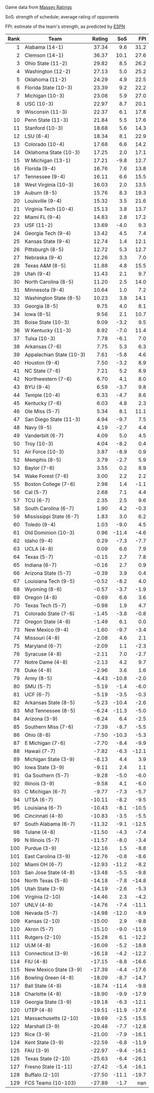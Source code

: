 Game data from [Massey Ratings](https://www.masseyratings.com/data.php)

SoS: strength of schedule; average rating of opponents

FPI: estimate of the team's strength, as predicted by
[ESPN](http://www.espn.com/college-football/statistics/teamratings)

Rank |           Team            | Rating |  SoS  |  FPI  
----:| ------------------------- | ------:| -----:| -----:
   1 | Alabama (14-1)            |  37.34 |   9.6 |  31.2
   2 | Clemson (14-1)            |  36.37 |  10.1 |  27.6
   3 | Ohio State (11-2)         |  29.82 |   8.5 |  26.2
   4 | Washington (12-2)         |  27.13 |   5.0 |  25.2
   5 | Oklahoma (11-2)           |  24.29 |   4.9 |  22.5
   6 | Florida State (10-3)      |  23.39 |   9.2 |  22.2
   7 | Michigan (10-3)           |  23.08 |   5.9 |  27.0
   8 | USC (10-3)                |  22.97 |   8.7 |  20.1
   9 | Wisconsin (11-3)          |  22.37 |   6.1 |  17.8
  10 | Penn State (11-3)         |  21.84 |   5.5 |  17.6
  11 | Stanford (10-3)           |  18.68 |   5.6 |  14.3
  12 | LSU (8-4)                 |  18.34 |   8.1 |  22.9
  13 | Colorado (10-4)           |  17.68 |   6.6 |  14.2
  14 | Oklahoma State (10-3)     |  17.25 |   2.0 |  17.1
  15 | W Michigan (13-1)         |  17.21 |  -9.8 |  12.7
  16 | Florida (9-4)             |  16.76 |   7.6 |  13.8
  17 | Tennessee (9-4)           |  16.11 |   6.6 |  15.5
  18 | West Virginia (10-3)      |  16.03 |   2.0 |  13.5
  19 | Auburn (8-5)              |  15.76 |   8.3 |  19.3
  20 | Louisville (9-4)          |  15.32 |   3.5 |  21.6
  21 | Virginia Tech (10-4)      |  15.13 |   3.8 |  13.7
  22 | Miami FL (9-4)            |  14.83 |   2.8 |  17.2
  23 | USF (11-2)                |  13.69 |  -4.0 |   9.3
  24 | Georgia Tech (9-4)        |  13.42 |   4.5 |   7.4
  25 | Kansas State (9-4)        |  12.74 |   1.4 |  12.1
  26 | Pittsburgh (8-5)          |  12.72 |   5.3 |  12.7
  27 | Nebraska (9-4)            |  12.26 |   3.3 |   7.0
  28 | Texas A&M (8-5)           |  11.88 |   4.8 |  15.5
  29 | Utah (9-4)                |  11.43 |   2.1 |   9.7
  30 | North Carolina (8-5)      |  11.20 |   2.5 |  14.0
  31 | Minnesota (9-4)           |  10.64 |   1.0 |   7.2
  32 | Washington State (8-5)    |  10.23 |   3.8 |  14.1
  33 | Georgia (8-5)             |   9.75 |   4.0 |   8.1
  34 | Iowa (8-5)                |   9.56 |   2.1 |  10.7
  35 | Boise State (10-3)        |   9.09 |  -3.2 |   9.5
  36 | W Kentucky (11-3)         |   8.92 |  -7.0 |  11.4
  37 | Tulsa (10-3)              |   7.78 |  -6.1 |   7.0
  38 | Arkansas (7-6)            |   7.75 |   5.3 |   6.3
  39 | Appalachian State (10-3)  |   7.61 |  -5.8 |   4.6
  40 | Houston (9-4)             |   7.50 |  -3.2 |   8.9
  41 | NC State (7-6)            |   7.21 |   5.2 |   8.9
  42 | Northwestern (7-6)        |   6.70 |   4.1 |   8.0
  43 | BYU (9-4)                 |   6.59 |  -3.7 |   9.8
  44 | Temple (10-4)             |   6.33 |  -4.7 |   8.6
  45 | Kentucky (7-6)            |   6.03 |   4.8 |   2.3
  46 | Ole Miss (5-7)            |   5.34 |   8.1 |  11.1
  47 | San Diego State (11-3)    |   4.94 |  -9.7 |   7.5
  48 | Navy (9-5)                |   4.19 |  -2.7 |   4.4
  49 | Vanderbilt (6-7)          |   4.09 |   5.0 |   4.5
  50 | Troy (10-3)               |   4.04 |  -8.2 |   0.4
  51 | Air Force (10-3)          |   3.87 |  -8.9 |   0.9
  52 | Memphis (8-5)             |   3.79 |  -2.7 |   5.9
  53 | Baylor (7-6)              |   3.55 |   0.2 |   8.9
  54 | Wake Forest (7-6)         |   3.00 |   2.2 |   2.2
  55 | Boston College (7-6)      |   2.98 |   1.4 |  -1.1
  56 | Cal (5-7)                 |   2.68 |   7.1 |   4.4
  57 | TCU (6-7)                 |   2.35 |   2.5 |   9.6
  58 | South Carolina (6-7)      |   1.90 |   4.2 |  -0.3
  59 | Mississippi State (6-7)   |   1.83 |   3.0 |   6.2
  60 | Toledo (9-4)              |   1.03 |  -9.0 |   4.5
  61 | Old Dominion (10-3)       |   0.96 | -11.4 |  -4.6
  62 | Idaho (9-4)               |   0.29 |  -7.3 |  -7.7
  63 | UCLA (4-8)                |   0.09 |   6.6 |   7.9
  64 | Texas (5-7)               |  -0.15 |   2.7 |   7.8
  65 | Indiana (6-7)             |  -0.16 |   2.7 |   0.9
  66 | Arizona State (5-7)       |  -0.39 |   3.9 |   0.4
  67 | Louisiana Tech (9-5)      |  -0.52 |  -8.2 |   4.0
  68 | Wyoming (8-6)             |  -0.57 |  -3.7 |  -1.9
  69 | Oregon (4-8)              |  -0.69 |   6.6 |   3.6
  70 | Texas Tech (5-7)          |  -0.98 |   1.9 |   4.7
  71 | Colorado State (7-6)      |  -1.45 |  -3.8 |  -0.8
  72 | Oregon State (4-8)        |  -1.49 |   6.1 |   0.0
  73 | New Mexico (9-4)          |  -1.60 |  -9.7 |  -3.4
  74 | Missouri (4-8)            |  -2.08 |   4.6 |   2.1
  75 | Maryland (6-7)            |  -2.09 |   1.1 |  -2.3
  76 | Syracuse (4-8)            |  -2.11 |   7.0 |  -2.7
  77 | Notre Dame (4-8)          |  -2.13 |   4.2 |   9.7
  78 | Duke (4-8)                |  -2.96 |   3.6 |   1.6
  79 | Army (8-5)                |  -4.43 | -10.8 |  -2.0
  80 | SMU (5-7)                 |  -5.19 |  -1.4 |  -6.0
  81 | UCF (6-7)                 |  -5.19 |  -3.5 |  -0.3
  82 | Arkansas State (8-5)      |  -5.23 | -10.4 |  -2.6
  83 | Mid Tennessee (8-5)       |  -6.24 | -11.3 |  -5.0
  84 | Arizona (3-9)             |  -6.24 |   6.4 |  -2.5
  85 | Southern Miss (7-6)       |  -7.39 |  -8.7 |  -5.5
  86 | Ohio (8-6)                |  -7.50 | -10.3 |  -5.3
  87 | E Michigan (7-6)          |  -7.70 |  -8.4 |  -9.9
  88 | Hawaii (7-7)              |  -7.82 |  -6.3 | -12.1
  89 | Michigan State (3-9)      |  -8.13 |   4.4 |   3.9
  90 | Iowa State (3-9)          |  -9.11 |   2.4 |   1.1
  91 | Ga Southern (5-7)         |  -9.28 |  -5.0 |  -6.0
  92 | Illinois (3-9)            |  -9.58 |   4.1 |  -6.0
  93 | C Michigan (6-7)          |  -9.77 |  -7.3 |  -5.7
  94 | UTSA (6-7)                | -10.11 |  -8.2 |  -9.5
  95 | Louisiana (6-7)           | -10.43 |  -8.1 | -10.5
  96 | Cincinnati (4-8)          | -10.83 |  -3.5 |  -5.5
  97 | South Alabama (6-7)       | -11.32 |  -9.1 | -12.5
  98 | Tulane (4-8)              | -11.50 |  -4.3 |  -7.4
  99 | N Illinois (5-7)          | -11.57 |  -8.0 |  -3.4
 100 | Purdue (3-9)              | -12.16 |   1.5 |  -8.8
 101 | East Carolina (3-9)       | -12.76 |  -0.8 |  -8.6
 102 | Miami OH (6-7)            | -12.93 | -11.2 |  -8.2
 103 | San Jose State (4-8)      | -13.48 |  -5.5 |  -9.8
 104 | North Texas (5-8)         | -14.18 |  -7.8 | -14.8
 105 | Utah State (3-9)          | -14.19 |  -2.6 |  -5.3
 106 | Virginia (2-10)           | -14.46 |   2.3 |  -4.2
 107 | UNLV (4-8)                | -14.76 |  -7.4 | -11.1
 108 | Nevada (5-7)              | -14.98 | -12.0 |  -8.9
 109 | Kansas (2-10)             | -15.00 |   2.9 |  -9.8
 110 | Akron (5-7)               | -15.10 |  -9.0 | -11.9
 111 | Rutgers (2-10)            | -15.28 |   6.1 | -12.2
 112 | ULM (4-8)                 | -16.09 |  -5.2 | -18.8
 113 | Connecticut (3-9)         | -16.18 |  -4.2 | -12.2
 114 | FIU (4-8)                 | -17.15 |  -8.8 | -16.6
 115 | New Mexico State (3-9)    | -17.39 |  -4.4 | -17.6
 116 | Bowling Green (4-8)       | -18.09 |  -8.7 | -14.7
 117 | Ball State (4-8)          | -18.74 | -11.4 |  -9.8
 118 | Charlotte (4-8)           | -18.90 |  -9.9 | -17.9
 119 | Georgia State (3-9)       | -19.18 |  -6.3 | -12.1
 120 | UTEP (4-8)                | -19.51 | -11.9 | -17.6
 121 | Massachusetts (2-10)      | -19.69 |  -2.5 | -15.5
 122 | Marshall (3-9)            | -20.48 |  -7.7 | -12.8
 123 | Rice (3-9)                | -21.00 |  -7.9 | -16.1
 124 | Kent State (3-9)          | -22.59 |  -6.8 | -11.9
 125 | FAU (3-9)                 | -22.97 |  -9.4 | -16.1
 126 | Texas State (2-10)        | -25.63 |  -6.4 | -26.1
 127 | Fresno State (1-11)       | -27.42 |  -5.4 | -16.1
 128 | Buffalo (2-10)            | -27.50 | -11.1 | -19.7
 129 | FCS Teams (10-103)        | -27.89 |  -1.7 |   nan
